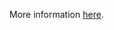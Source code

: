 More information [here](https://docs.prismacloud.io/en/enterprise-edition/policy-reference/aws-policies/aws-general-policies/ensure-that-redshift-clusters-allow-version-upgrade-by-default).
